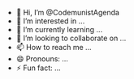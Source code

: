 - 👋 Hi, I’m @CodemunistAgenda
- 👀 I’m interested in ...
- 🌱 I’m currently learning ...
- 💞️ I’m looking to collaborate on ...
- 📫 How to reach me ...
- 😄 Pronouns: ...
- ⚡ Fun fact: ...

<!---
CodemunistAgenda/CodemunistAgenda is a ✨ special ✨ repository because its `README.md` (this file) appears on your GitHub profile.
You can click the Preview link to take a look at your changes.
--->
